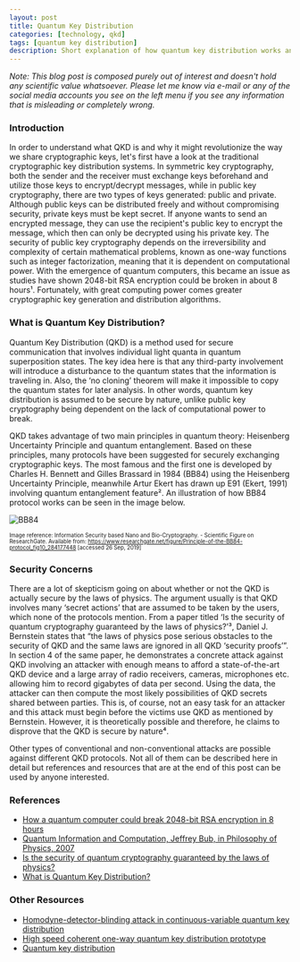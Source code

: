 ```yaml
---
layout: post
title: Quantum Key Distribution
categories: [technology, qkd]
tags: [quantum key distribution]
description: Short explanation of how quantum key distribution works and security concerns related to it
---
```


*Note: This blog post is composed purely out of interest and doesn't hold any scientific value whatsoever. Please let me know via e-mail or any of the social media accounts you see on the left menu if you see any information that is misleading or completely wrong.*

### Introduction

In order to understand what QKD is and why it might revolutionize the way we share cryptographic keys, let's first have a look at the traditional cryptographic key distribution systems. In symmetric key cryptography, both the sender and the receiver must exchange keys beforehand and utilize those keys to encrypt/decrypt messages, while in public key cryptography, there are two types of keys generated: public and private. Although public keys can be distributed freely and without compromising security, private keys must be kept secret. If anyone wants to send an encrypted message, they can use the recipient's public key to encrypt the message, which then can only be decrypted using his private key. The security of public key cryptography depends on the irreversibility and complexity of certain mathematical problems, known as one-way functions such as integer factorization, meaning that it is dependent on computational power. With the emergence of quantum computers, this became an issue as studies have shown 2048-bit RSA encryption could be broken in about 8 hours¹. Fortunately, with great computing power comes greater cryptographic key generation and distribution algorithms.

### What is Quantum Key Distribution?

Quantum Key Distribution (QKD) is a method used for secure communication that involves individual light quanta in quantum superposition states. The key idea here is that any third-party involvement will introduce a disturbance to the quantum states that the information is traveling in. Also, the ‘no cloning’ theorem will make it impossible to copy the quantum states for later analysis. In other words, quantum key distribution is assumed to be secure by nature, unlike public key cryptography being dependent on the lack of computational power to break.

QKD takes advantage of two main principles in quantum theory: Heisenberg Uncertainty Principle and quantum entanglement. Based on these principles, many protocols have been suggested for securely exchanging cryptographic keys. The most famous and the first one is developed by Charles H. Bennett and Gilles Brassard in 1984 (BB84) using the Heisenberg Uncertainty Principle, meanwhile Artur Ekert has drawn up E91 (Ekert, 1991) involving quantum entanglement feature². An illustration of how BB84 protocol works can be seen in the image below.

![BB84](https://www.researchgate.net/profile/Nadia_Al-Saidi/publication/284177448/figure/fig10/AS:297555083710467@1447954068545/Principle-of-the-BB84-protocol.png)

<sub><sup>Image reference: Information Security based Nano and Bio-Cryptography. - Scientific Figure on ResearchGate. Available from: https://www.researchgate.net/figure/Principle-of-the-BB84-protocol_fig10_284177448 [accessed 26 Sep, 2019]<sup><sub>


### Security Concerns

There are a lot of skepticism going on about whether or not the QKD is actually secure by the laws of physics. The argument usually is that QKD involves many ‘secret actions’ that are assumed to be taken by the users, which none of the protocols mention. From a paper titled ‘Is the security of quantum cryptography guaranteed by the laws of physics?’³, Daniel J. Bernstein states that “the laws of physics pose serious obstacles to the security of QKD and the same laws are ignored in all QKD ‘security proofs’”. In section 4 of the same paper, he demonstrates a concrete attack against QKD involving an attacker with enough means to afford a state-of-the-art QKD device and a large array of radio receivers, cameras, microphones etc. allowing him to record gigabytes of data per second. Using the data, the attacker can then compute the most likely possibilities of QKD secrets shared between parties. This is, of course, not an easy task for an attacker and this attack must begin before the victims use QKD as mentioned by Bernstein. However, it is theoretically possible and therefore, he claims to disprove that the QKD is secure by nature⁴.

Other types of conventional and non-conventional attacks are possible against different QKD protocols. Not all of them can be described here in detail but references and resources that are at the end of this post can be used by anyone interested.

### References

* [How a quantum computer could break 2048-bit RSA encryption in 8 hours](https://www.technologyreview.com/s/613596/how-a-quantum-computer-could-break-2048-bit-rsa-encryption-in-8-hours/)
* [Quantum Information and Computation, Jeffrey Bub, in Philosophy of Physics, 2007](https://www.elsevier.com/books/philosophy-of-physics/butterfield/978-0-444-51560-5)
* [Is the security of quantum cryptography guaranteed by the laws of physics?](https://arxiv.org/pdf/1803.04520.pdf)
* [What is Quantum Key Distribution?](https://www.quintessencelabs.com/wp-content/uploads/2015/08/CSA-What-is-Quantum-Key-Distribution-QKD-1.pdf)

### Other Resources

* [Homodyne-detector-blinding attack in continuous-variable quantum key distribution](https://arxiv.org/pdf/1805.01620.pdf)
* [High speed coherent one-way quantum key distribution prototype](https://arxiv.org/pdf/0809.5264.pdf)
* [Quantum key distribution](https://quantiki.org/wiki/quantum-key-distribution)
